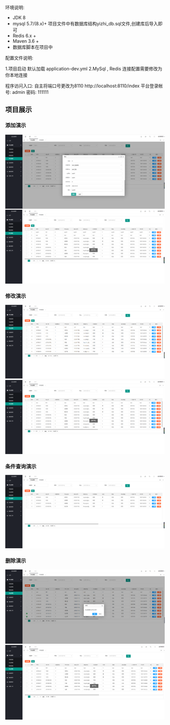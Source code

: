 环境说明:

* JDK 8
* mysql 5.7/(8.x)+  项目文件中有数据库结构yizhi_db.sql文件,创建库后导入即可
* Redis 6.x +
* Maven 3.6 +
* 数据库脚本在项目中

配置文件说明:

1.项目启动 默认加载 application-dev.yml
2.MySql , Redis 连接配置需要修改为你本地连接

程序访问入口:
自主将端口号更改为8110
http://localhost:8110/index
平台登录帐号: admin 密码: 111111

## 项目展示
### 添加演示
![](./images/1.png)
![](./images/2.png)
### 修改演示
![](./images/3.png)
![](./images/4.png)
### 条件查询演示
![](./images/5.png)
### 删除演示
![](./images/6.png)
![](./images/7.png)
